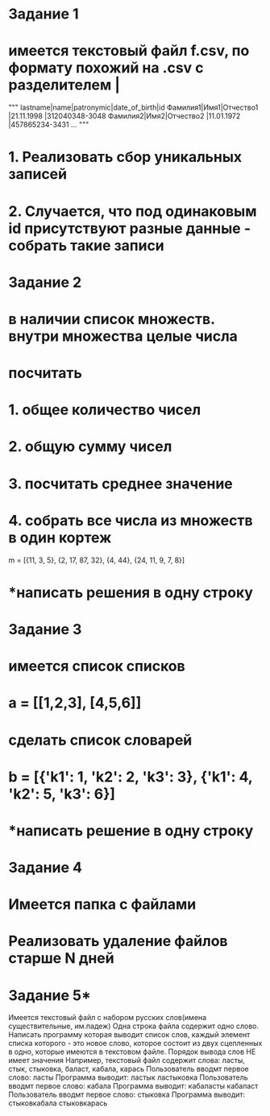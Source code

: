 # Задание 1
# имеется текстовый файл f.csv, по формату похожий на .csv с разделителем |
"""
lastname|name|patronymic|date_of_birth|id
Фамилия1|Имя1|Отчество1 |21.11.1998   |312040348-3048
Фамилия2|Имя2|Отчество2 |11.01.1972   |457865234-3431
...
"""
# 1. Реализовать сбор уникальных записей
# 2. Случается, что под одинаковым id присутствуют разные данные - собрать такие записи


        
# Задание 2
# в наличии список множеств. внутри множества целые числа
# посчитать 
#  1. общее количество чисел
#  2. общую сумму чисел
#  3. посчитать среднее значение
#  4. собрать все числа из множеств в один кортеж
m = [{11, 3, 5}, {2, 17, 87, 32}, {4, 44}, {24, 11, 9, 7, 8}]
# *написать решения в одну строку
    

# Задание 3
# имеется список списков
# a = [[1,2,3], [4,5,6]]
# сделать список словарей
# b = [{'k1': 1, 'k2': 2, 'k3': 3}, {'k1': 4, 'k2': 5, 'k3': 6}]
# *написать решение в одну строку

# Задание 4
# Имеется папка с файлами
# Реализовать удаление файлов старше N дней


# Задание 5*
Имеется текстовый файл с набором русских слов(имена существительные, им.падеж)
Одна строка файла содержит одно слово.
Написать программу которая выводит список слов, каждый элемент списка которого - это новое слово,
которое состоит из двух сцепленных в одно, которые имеются в текстовом файле.
Порядок вывода слов НЕ имеет значения
Например, текстовый файл содержит слова: ласты, стык, стыковка, баласт, кабала, карась
Пользователь вводмт первое слово: ласты
Программа выводит:
ластык
ластыковка
Пользователь вводмт первое слово: кабала
Программа выводит:
кабаласты
кабаласт
Пользователь вводмт первое слово: стыковка
Программа выводит:
стыковкабала
стыковкарась
